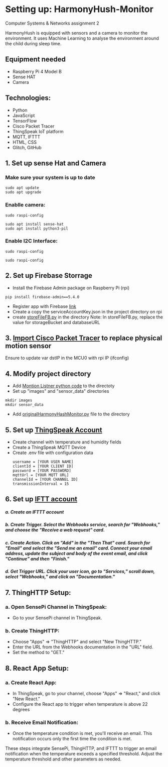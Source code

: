 # Setting up: HarmonyHush-Monitor 
Computer Systems &amp; Networks assignment 2

<p>HarmonyHush is equipped with sensors and a camera to monitor the environment. It uses Machine Learning to analyse the environment around the child during sleep time.</p>

## Equipment needed
- Raspberry Pi 4 Model B
- Sense HAT
- Camera

## Technologies:
- Python
- JavaScript
- TensorFlow
- Cisco Packet Tracer
- ThingSpeak IoT platform
- MQTT, IFTTT
- HTML, CSS
- Glitch, GitHub

## 1. Set up sense Hat and Camera
### Make sure your system is up to date 
```
sudo apt update
sudo apt upgrade
```

### Enablle camera:
```
sudo raspi-config

sudo apt install sense-hat
sudo apt install python3-pil
```
### Enable I2C Interface:
```
sudo raspi-config

sudo raspi-config
```

## 2. Set up Firebase Storrage

- Install the Firebase Admin package on Raspberry Pi (rpi)
```
pip install firebase-admin==5.4.0
```
- Register app with Firebase [link](https://firebase.google.com/docs/web/setup)
- Create a copy the serviceAccountKey.json in the project directory on rpi
- create [storeFileFB.py](https://github.com/Ruslan-Zhabskyi/HarmonyHush-Monitor/blob/main/storeFileFB.py) in the directory
Note: In storeFileFB.py, replace the value for storageBucket and databaseURL

## 3. [Import Cisco Packet Tracer](https://github.com/Ruslan-Zhabskyi/HarmonyHush-Monitor/blob/main/motion_detector.pkt) to replace physical motion sensor
Ensure to update var dstIP in the MCU0 with rpi IP (ifconfig)

## 4. Modify project directory
- Add [Montion Listner python code](https://github.com/Ruslan-Zhabskyi/HarmonyHush-Monitor/blob/main/udpMotionListner.py) to the directoty
- Set up "images" and "sensor_data" directories
```
mkdir images
mkdir sensor_data
```
- Add [originalHarmonyHashMonitor.py](https://github.com/Ruslan-Zhabskyi/HarmonyHush-Monitor/blob/main/originalHarmonyHashMonitor.py) file to the directory

## 5. Set up [ThingSpeak Account](https://thingspeak.com/)
- Create channel with temperature and humidity fields
- Create a ThingSpeak MQTT Device
- Create .env file with configuration data
  ```
  username = [YOUR USER NAME]
  clientId = [YOUR CLIENT ID]
  password = [YOUR PASSWORD]
  mqttUrl = [YOUR MQTT URL]
  channelId = [YOUR CHANNEL ID]
  transmissionInterval = 15
  ```
 ## 6. Set up [IFTT account](https://ifttt.com/explore)
  ##### a. Create an IFTTT account
  ##### b. Create Trigger. Select the Webhooks service, search for "Webhooks," and choose the "Receive a web request" card.
  ##### c. Create Action. Click on "Add" in the "Then That" card. Search for "Email" and select the "Send me an email" card. Connect your email address, update the subject and body of the event email, and click "Continue" and then "Finish."
  ##### d. Get Trigger URL. Click your user icon, go to "Services," scroll down, select "Webhooks," and click on "Documentation."

## 7. ThingHTTP Setup:

### a. Open SensePi Channel in ThingSpeak:
- Go to your SensePi channel in ThingSpeak.

### b. Create ThingHTTP:
- Choose "Apps" => "ThingHTTP" and select "New ThingHTTP."
- Enter the URL from the Webhooks documentation in the "URL" field.
- Set the method to "GET."

## 8. React App Setup:

### a. Create React App:
- In ThingSpeak, go to your channel, choose "Apps" => "React," and click "New React."
- Configure the React app to trigger when temperature is above 22 degrees

### b. Receive Email Notification:
- Once the temperature condition is met, you'll receive an email. This notification occurs only the first time the condition is met.

These steps integrate SensePi, ThingHTTP, and IFTTT to trigger an email notification when the temperature exceeds a specified threshold. Adjust the temperature threshold and other parameters as needed.

```
 



